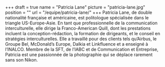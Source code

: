 +++
draft		= true
name		= "Patricia Lane"
picture		= "patricia-lane.jpg"
position 	= ""
url			= "/equipe/patricia-lane/"
+++
Patricia Lane, de double nationalité française et américaine, est politologue spécialisée dans le triangle US-Europe-Asie. En tant que professionnelle de la communication interculturelle, elle dirige la Franco-American Quill, dont les prestations incluent la conception-rédaction, la formation de dirigeants, et le conseil en stratégies interculturelles. Elle a travaillé pour des clients tels qu’Airbus, le Groupe Bel, McDonald’s Europe, Dalkia et Linkfluence et a enseigné à l’INALCO. Membre de la SFT, de l’IABC et de Communication et Entreprise, Patricia est une passionnée de la photographie qui se déplace rarement sans son Nikon.
